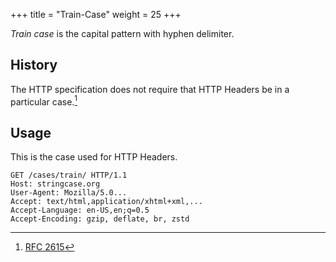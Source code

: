 +++
title = "Train-Case"
weight = 25
+++

_Train case_ is the capital pattern with hyphen delimiter.

## History

The HTTP specification does not require that HTTP Headers be in a particular case.[^1]

[^1]: [RFC 2615](https://www.rfc-editor.org/rfc/rfc2616#section-4.2)

## Usage

This is the case used for HTTP Headers.

```
GET /cases/train/ HTTP/1.1
Host: stringcase.org
User-Agent: Mozilla/5.0...
Accept: text/html,application/xhtml+xml,...
Accept-Language: en-US,en;q=0.5
Accept-Encoding: gzip, deflate, br, zstd
```
